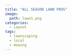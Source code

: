 ```yaml
---
title: "ALL SEASON LAWN PROS"
image: 
  path: lawn1.png
categories:
  - Layout
tags:
  - lawnscaping
  - local
  - mowing
---
```

